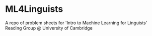 # ML4Linguists
A repo of problem sheets for 'Intro to Machine Learning for Linguists' Reading Group @ University of Cambridge

